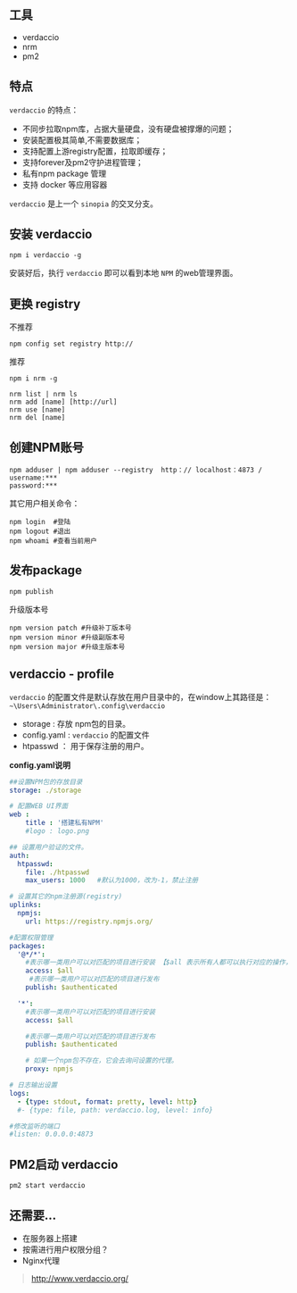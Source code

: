 ## 工具 ##

* verdaccio
* nrm
* pm2

## 特点 ##

`verdaccio` 的特点：

* 不同步拉取npm库，占据大量硬盘，没有硬盘被撑爆的问题；
* 安装配置极其简单,不需要数据库；
* 支持配置上游registry配置，拉取即缓存；
* 支持forever及pm2守护进程管理；
* 私有npm package 管理
* 支持 docker 等应用容器

`verdaccio` 是上一个 `sinopia` 的交叉分支。


## 安装 verdaccio ##

```
npm i verdaccio -g
```

安装好后，执行 `verdaccio` 即可以看到本地 `NPM` 的web管理界面。


## 更换 registry ##

不推荐

```
npm config set registry http://
```

推荐

```
npm i nrm -g

nrm list | nrm ls
nrm add [name] [http://url]
nrm use [name]
nrm del [name]
```

## 创建NPM账号 ##

```
npm adduser | npm adduser --registry  http：// localhost：4873 /
username:***
password:***
```

其它用户相关命令：
```
npm login  #登陆
npm logout #退出
npm whoami #查看当前用户
```

## 发布package ##

```
npm publish
```

升级版本号

```
npm version patch #升级补丁版本号
npm version minor #升级副版本号
npm version major #升级主版本号
```

## verdaccio - profile ##

`verdaccio` 的配置文件是默认存放在用户目录中的，在window上其路径是：`~\Users\Administrator\.config\verdaccio`

* storage     : 存放 npm包的目录。
* config.yaml : `verdaccio` 的配置文件
* htpasswd    ： 用于保存注册的用户。

**config.yaml说明**

``` yaml
##设置NPM包的存放目录
storage: ./storage   

# 配置WEB UI界面
web :
    title : '搭建私有NPM'
    #logo : logo.png

## 设置用户验证的文件。
auth:                
  htpasswd:
    file: ./htpasswd
    max_users: 1000   #默认为1000，改为-1，禁止注册

# 设置其它的npm注册源(registry)
uplinks:
  npmjs:
    url: https://registry.npmjs.org/

#配置权限管理
packages:
  '@*/*':
    #表示哪一类用户可以对匹配的项目进行安装 【$all 表示所有人都可以执行对应的操作，$authenticated 表示只有通过验证的人可以执行对应操作，$anonymous 表示只有匿名者可以进行对应操作（通常无用）】
    access: $all
     #表示哪一类用户可以对匹配的项目进行发布
    publish: $authenticated

  '*':
    #表示哪一类用户可以对匹配的项目进行安装
    access: $all

    #表示哪一类用户可以对匹配的项目进行发布
    publish: $authenticated

    # 如果一个npm包不存在，它会去询问设置的代理。
    proxy: npmjs

# 日志输出设置
logs:
  - {type: stdout, format: pretty, level: http}
  #- {type: file, path: verdaccio.log, level: info}

#修改监听的端口
#listen: 0.0.0.0:4873  

```

## PM2启动 verdaccio ##

```
pm2 start verdaccio
```

## 还需要... ##

* 在服务器上搭建
* 按需进行用户权限分组？
* Nginx代理

> http://www.verdaccio.org/